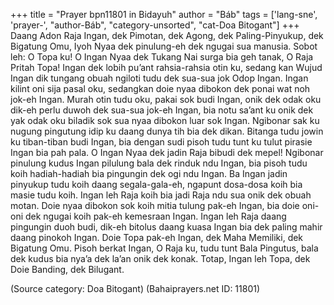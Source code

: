 +++
title = "Prayer bpn11801 in Bidayuh"
author = "Báb"
tags = ['lang-sne', 'prayer-', "author-Báb", "category-unsorted", "cat-Doa Bitogant"]
+++
Daang Adon Raja Ingan, dek Pimotan, dek Agong, dek Paling-Pinyukup, dek Bigatung Omu, Iyoh Nyaa dek pinulung-eh dek ngugai sua manusia.
Sobot leh: O Topa ku! O Ingan Nyaa dek Tukang Nai surga bia geh tanak, O Raja Pritah Topa! Ingan dek lobih pu’ant rahsia-rahsia otin ku, sedang kan Wujud Ingan dik tungang obuah ngiloti tudu dek sua-sua jok Odop Ingan. Ingan kilint oni sija pasal oku, sedangkan doie nyaa dibokon dek ponai wat noh jok-eh Ingan. Murah otin tudu oku, pakai sok budi Ingan, onik dek odak oku dik-eh perlu duwoh dek sua-sua jok-eh Ingan, bia notu sa’ant ku onik dek yak odak oku biladik sok sua nyaa dibokon luar sok Ingan. Ngibonar sak ku nugung pingutung idip ku daang dunya tih bia dek dikan. Bitanga tudu jowin ku tiban-tiban budi Ingan, bia dengan sudi pisoh tudu tunt ku tulut pirasie Ingan bia pah pala.
O Ingan Nyaa dek jadin Raja bibudi dek mepel! Ngibonar pinulung kudus Ingan pilulung bala dek rinduk ndu Ingan, bia pisoh tudu koih hadiah-hadiah bia pingungin dek ogi ndu Ingan. Ba Ingan jadin pinyukup tudu koih daang segala-gala-eh, ngapunt dosa-dosa koih bia masie tudu koih. Ingan leh Raja koih bia jadi Raja ndu sua onik dek obuah motan. Doie nyaa dibokon sok koih mitia tulung pak-eh Ingan, bia doie oni-oni dek ngugai koih pak-eh kemesraan Ingan. Ingan leh Raja daang pingungin duoh budi, dik-eh bitolus daang kuasa Ingan bia dek paling mahir daang pinokoh Ingan. Doie Topa pak-eh Ingan, dek Maha Memiliki, dek Bigatung Omu.
Pisoh berkat Ingan, O Raja ku, tudu tunt Bala Pingutus, bala dek kudus bia nya’a dek la’an onik dek konak. Totap, Ingan leh Topa, dek Doie Banding, dek Bilugant.

(Source category: Doa Bitogant)
(Bahaiprayers.net ID: 11801)
